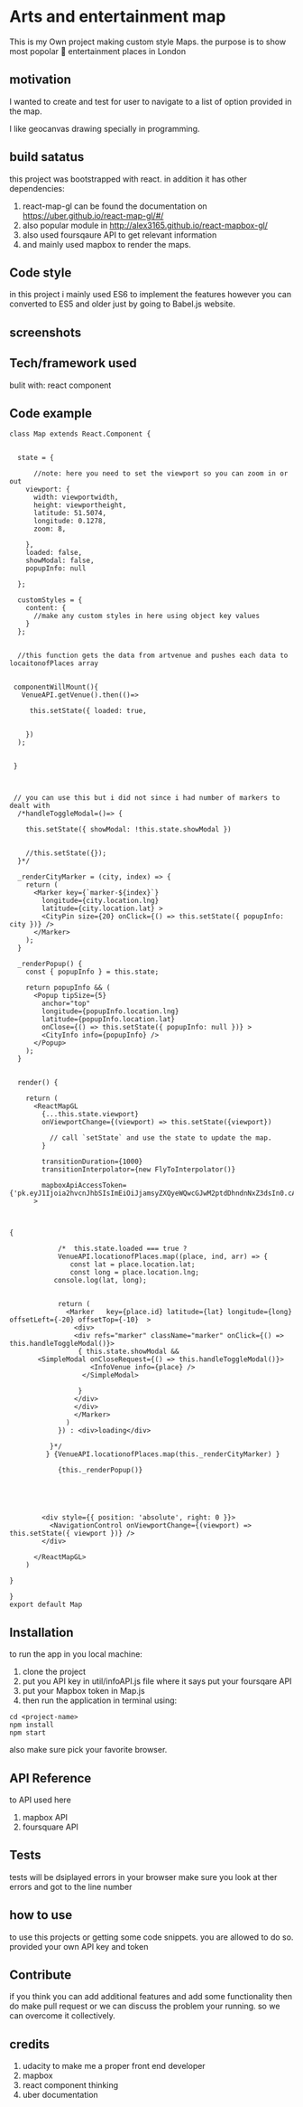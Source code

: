 # Arts and entertainment map
This is my Own project making custom style Maps. the purpose is to show most popolar :circus_tent: entertainment places in London

## motivation

I wanted to create and test for user to navigate to a list of option provided in the map.

I like geocanvas drawing specially in programming.


## build satatus

this project was bootstrapped with react.
in addition it has other dependencies:

1. react-map-gl can be found the documentation on https://uber.github.io/react-map-gl/#/
2. also popular module in http://alex3165.github.io/react-mapbox-gl/
3. also used foursqaure API to get relevant information
4. and mainly used mapbox to render the maps.

## Code style

in this project i mainly used ES6 to implement the features however you can converted to ES5 and older just by going to Babel.js website.

## screenshots

## Tech/framework used

bulit with:
 react component

## Code example

```
class Map extends React.Component {
  

  state = {

      //note: here you need to set the viewport so you can zoom in or out
    viewport: {
      width: viewportwidth,
      height: viewportheight,
      latitude: 51.5074,
      longitude: 0.1278,
      zoom: 8,
      
    },
    loaded: false,
    showModal: false,
    popupInfo: null
 
  };

  customStyles = {
    content: {
      //make any custom styles in here using object key values
    }
  };


  //this function gets the data from artvenue and pushes each data to locaitonofPlaces array
  

 componentWillMount(){
   VenueAPI.getVenue().then(()=>
  
     this.setState({ loaded: true,
    
            
    })
  );
   
  
 }



 // you can use this but i did not since i had number of markers to dealt with
  /*handleToggleModal=()=> {
    
    this.setState({ showModal: !this.state.showModal })
        
   
    //this.setState({});
  }*/

  _renderCityMarker = (city, index) => {
    return (
      <Marker key={`marker-${index}`}
        longitude={city.location.lng}
        latitude={city.location.lat} >
        <CityPin size={20} onClick={() => this.setState({ popupInfo: city })} />
      </Marker>
    );
  }

  _renderPopup() {
    const { popupInfo } = this.state;

    return popupInfo && (
      <Popup tipSize={5}
        anchor="top"
        longitude={popupInfo.location.lng}
        latitude={popupInfo.location.lat}
        onClose={() => this.setState({ popupInfo: null })} >
        <CityInfo info={popupInfo} />
      </Popup>
    );
  }
 

  render() {
    
    return (
      <ReactMapGL
        {...this.state.viewport}
        onViewportChange={(viewport) => this.setState({viewport})
         
          // call `setState` and use the state to update the map.
        }

        transitionDuration={1000}
        transitionInterpolator={new FlyToInterpolator()}
     
        mapboxApiAccessToken={'pk.eyJ1Ijoia2hvcnJhbSIsImEiOiJjamsyZXQyeWQwcGJwM2ptdDhndnNxZ3dsIn0.cAdkhMm3Xg9_3b2obaokMA'}
      >
      
    
 
{ 
               
            /*  this.state.loaded === true ?
            VenueAPI.locationofPlaces.map((place, ind, arr) => {
               const lat = place.location.lat;
               const long = place.location.lng;
           console.log(lat, long);
              
          
            return (
              <Marker   key={place.id} latitude={lat} longitude={long} offsetLeft={-20} offsetTop={-10}  >
                <div>
                <div refs="marker" className="marker" onClick={() => this.handleToggleModal()}>
                 { this.state.showModal &&
       <SimpleModal onCloseRequest={() => this.handleToggleModal()}>
                    <InfoVenue info={place} />
                  </SimpleModal>

                 }
                </div>
                </div>
                </Marker>
              )
            }) : <div>loading</div>
         
          }*/
         } {VenueAPI.locationofPlaces.map(this._renderCityMarker) }

            {this._renderPopup()}
          
    
    
    
      
        <div style={{ position: 'absolute', right: 0 }}>
          <NavigationControl onViewportChange={(viewport) => this.setState({ viewport })} />
        </div>
       
      </ReactMapGL>
    )
 
}

}
export default Map
```


## Installation

to run the app in you local machine:

1. clone the project
2. put you API key in util/infoAPI.js file where it says put your foursqare API
3. put your Mapbox token in Map.js
4. then run the application in terminal using:

```
cd <project-name>
npm install
npm start

```
also make sure pick your favorite browser.

## API Reference

to API used here 
1. mapbox API
2. foursquare API

## Tests

tests will be dsiplayed errors in your browser make sure you look at ther errors and got to the line number

## how to use

to use this projects or getting some code snippets. you are allowed to do so. provided your own API key and token

## Contribute

if you think you can add additional features and add some functionality then do make pull request or we can discuss the problem your running. so we can overcome it collectively.


## credits

1. udacity to make me a proper front end developer
2. mapbox
3. react component thinking
4. uber documentation






 

